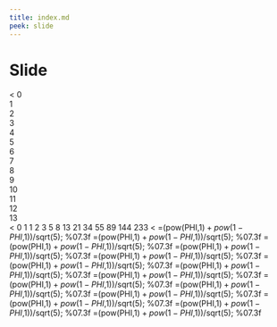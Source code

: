 ```yaml
---
title: index.md
peek: slide
---
```


# Slide

< 0     
  1     
  2     
  3     
  4     
  5     
  6     
  7     
  8     
  9     
  10    
  11    
  12    
  13    
< 0
  1
  1
  2
  3
  5
  8
  13
  21
  34
  55
  89
  144
  233
< =(pow(PHI,$1)+pow(1-PHI,$1))/sqrt(5); %07.3f
  =(pow(PHI,$1)+pow(1-PHI,$1))/sqrt(5); %07.3f
  =(pow(PHI,$1)+pow(1-PHI,$1))/sqrt(5); %07.3f
  =(pow(PHI,$1)+pow(1-PHI,$1))/sqrt(5); %07.3f
  =(pow(PHI,$1)+pow(1-PHI,$1))/sqrt(5); %07.3f
  =(pow(PHI,$1)+pow(1-PHI,$1))/sqrt(5); %07.3f
  =(pow(PHI,$1)+pow(1-PHI,$1))/sqrt(5); %07.3f
  =(pow(PHI,$1)+pow(1-PHI,$1))/sqrt(5); %07.3f
  =(pow(PHI,$1)+pow(1-PHI,$1))/sqrt(5); %07.3f
  =(pow(PHI,$1)+pow(1-PHI,$1))/sqrt(5); %07.3f
  =(pow(PHI,$1)+pow(1-PHI,$1))/sqrt(5); %07.3f
  =(pow(PHI,$1)+pow(1-PHI,$1))/sqrt(5); %07.3f
  =(pow(PHI,$1)+pow(1-PHI,$1))/sqrt(5); %07.3f
  =(pow(PHI,$1)+pow(1-PHI,$1))/sqrt(5); %07.3f




